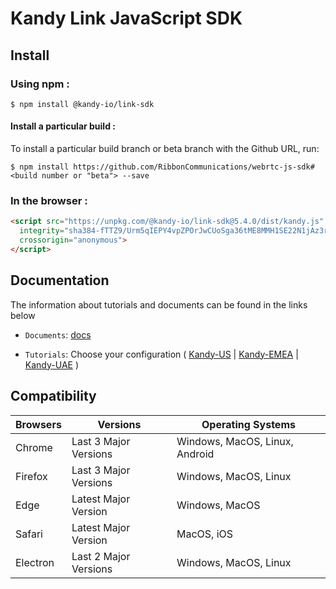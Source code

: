 # Kandy Link JavaScript SDK

## Install

### Using npm :

`$ npm install @kandy-io/link-sdk`

#### Install a particular build :

To install a particular build branch or beta branch with the Github URL, run:

`$ npm install https://github.com/RibbonCommunications/webrtc-js-sdk#<build number or "beta"> --save`

### In the browser :
```html
<script src="https://unpkg.com/@kandy-io/link-sdk@5.4.0/dist/kandy.js"
  integrity="sha384-fTTZ9/Urm5qIEPY4vpZPOrJwCUoSga36tME8MMH1SE22N1jAz3roYY85XevoJwm1"
  crossorigin="anonymous">
</script>
```
## Documentation

The information about tutorials and documents can be found in the links below

* `Documents`: [docs](https://RibbonCommunications.github.io/webrtc-js-sdk/docs)

* `Tutorials`: Choose your configuration ( [Kandy-US](https://RibbonCommunications.github.io/webrtc-js-sdk/tutorials/?config=us#/Configurations) | [Kandy-EMEA](https://RibbonCommunications.github.io/webrtc-js-sdk/tutorials/?config=emea#/Configurations) | [Kandy-UAE](https://RibbonCommunications.github.io/webrtc-js-sdk/tutorials/?config=uae#/Configurations) )

## Compatibility

| Browsers | Versions              | Operating Systems              |
|----------|-----------------------|--------------------------------|
| Chrome   | Last 3 Major Versions | Windows, MacOS, Linux, Android |
| Firefox  | Last 3 Major Versions | Windows, MacOS, Linux          |
| Edge     | Latest Major Version  | Windows, MacOS                 |
| Safari   | Latest Major Version  | MacOS, iOS                     |
| Electron | Last 2 Major Versions | Windows, MacOS, Linux          |
